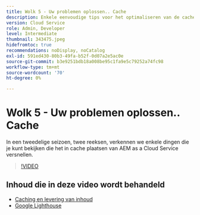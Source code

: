 ```yaml
---
title: Wolk 5 - Uw problemen oplossen.. Cache
description: Enkele eenvoudige tips voor het optimaliseren van de cache en het versnellen van uw site
version: Cloud Service
role: Admin, Developer
level: Intermediate
thumbnail: 343475.jpeg
hidefromtoc: true
recommendations: noDisplay, noCatalog
exl-id: 591ed430-80b3-49fa-b52f-0d07a2e5ac0e
source-git-commit: b3e9251bdb18a008be95c1fa9e5c79252a74fc98
workflow-type: tm+mt
source-wordcount: '70'
ht-degree: 0%

---
```


# Wolk 5 - Uw problemen oplossen.. Cache

In een tweedelige seizoen, twee reeksen, verkennen we enkele dingen die je kunt bekijken die het in cache plaatsen van AEM as a Cloud Service versnellen.

>[!VIDEO](https://video.tv.adobe.com/v/343475?quality=12&learn=on)

## Inhoud die in deze video wordt behandeld

+ [Caching en levering van inhoud](https://experienceleague.adobe.com/docs/experience-manager-cloud-service/content/implementing/content-delivery/caching.html)
+ [Google Lighthouse](https://developers.google.com/web/tools/lighthouse)
